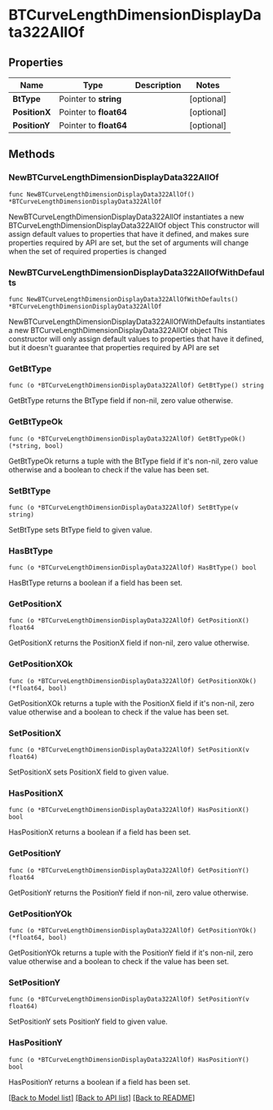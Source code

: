 # BTCurveLengthDimensionDisplayData322AllOf

## Properties

Name | Type | Description | Notes
------------ | ------------- | ------------- | -------------
**BtType** | Pointer to **string** |  | [optional] 
**PositionX** | Pointer to **float64** |  | [optional] 
**PositionY** | Pointer to **float64** |  | [optional] 

## Methods

### NewBTCurveLengthDimensionDisplayData322AllOf

`func NewBTCurveLengthDimensionDisplayData322AllOf() *BTCurveLengthDimensionDisplayData322AllOf`

NewBTCurveLengthDimensionDisplayData322AllOf instantiates a new BTCurveLengthDimensionDisplayData322AllOf object
This constructor will assign default values to properties that have it defined,
and makes sure properties required by API are set, but the set of arguments
will change when the set of required properties is changed

### NewBTCurveLengthDimensionDisplayData322AllOfWithDefaults

`func NewBTCurveLengthDimensionDisplayData322AllOfWithDefaults() *BTCurveLengthDimensionDisplayData322AllOf`

NewBTCurveLengthDimensionDisplayData322AllOfWithDefaults instantiates a new BTCurveLengthDimensionDisplayData322AllOf object
This constructor will only assign default values to properties that have it defined,
but it doesn't guarantee that properties required by API are set

### GetBtType

`func (o *BTCurveLengthDimensionDisplayData322AllOf) GetBtType() string`

GetBtType returns the BtType field if non-nil, zero value otherwise.

### GetBtTypeOk

`func (o *BTCurveLengthDimensionDisplayData322AllOf) GetBtTypeOk() (*string, bool)`

GetBtTypeOk returns a tuple with the BtType field if it's non-nil, zero value otherwise
and a boolean to check if the value has been set.

### SetBtType

`func (o *BTCurveLengthDimensionDisplayData322AllOf) SetBtType(v string)`

SetBtType sets BtType field to given value.

### HasBtType

`func (o *BTCurveLengthDimensionDisplayData322AllOf) HasBtType() bool`

HasBtType returns a boolean if a field has been set.

### GetPositionX

`func (o *BTCurveLengthDimensionDisplayData322AllOf) GetPositionX() float64`

GetPositionX returns the PositionX field if non-nil, zero value otherwise.

### GetPositionXOk

`func (o *BTCurveLengthDimensionDisplayData322AllOf) GetPositionXOk() (*float64, bool)`

GetPositionXOk returns a tuple with the PositionX field if it's non-nil, zero value otherwise
and a boolean to check if the value has been set.

### SetPositionX

`func (o *BTCurveLengthDimensionDisplayData322AllOf) SetPositionX(v float64)`

SetPositionX sets PositionX field to given value.

### HasPositionX

`func (o *BTCurveLengthDimensionDisplayData322AllOf) HasPositionX() bool`

HasPositionX returns a boolean if a field has been set.

### GetPositionY

`func (o *BTCurveLengthDimensionDisplayData322AllOf) GetPositionY() float64`

GetPositionY returns the PositionY field if non-nil, zero value otherwise.

### GetPositionYOk

`func (o *BTCurveLengthDimensionDisplayData322AllOf) GetPositionYOk() (*float64, bool)`

GetPositionYOk returns a tuple with the PositionY field if it's non-nil, zero value otherwise
and a boolean to check if the value has been set.

### SetPositionY

`func (o *BTCurveLengthDimensionDisplayData322AllOf) SetPositionY(v float64)`

SetPositionY sets PositionY field to given value.

### HasPositionY

`func (o *BTCurveLengthDimensionDisplayData322AllOf) HasPositionY() bool`

HasPositionY returns a boolean if a field has been set.


[[Back to Model list]](../README.md#documentation-for-models) [[Back to API list]](../README.md#documentation-for-api-endpoints) [[Back to README]](../README.md)


